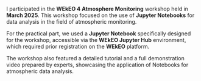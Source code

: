 I participated in the **WEkEO 4 Atmosphere Monitoring** workshop held in **March 2025**. This workshop focused on the use of **Jupyter Notebooks** for data analysis in the field of atmospheric monitoring. 

For the practical part, we used a **Jupyter Notebook** specifically designed for the workshop, accessible via the **WEkEO Jupyter Hub** environment, which required prior registration on the **WEkEO** platform. 

The workshop also featured a detailed tutorial and a full demonstration video prepared by experts, showcasing the application of Notebooks for atmospheric data analysis.
